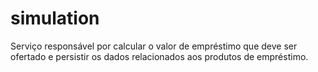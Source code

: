 # simulation

Serviço responsável por calcular o valor de empréstimo que deve ser ofertado e persistir os dados relacionados aos produtos de empréstimo.
